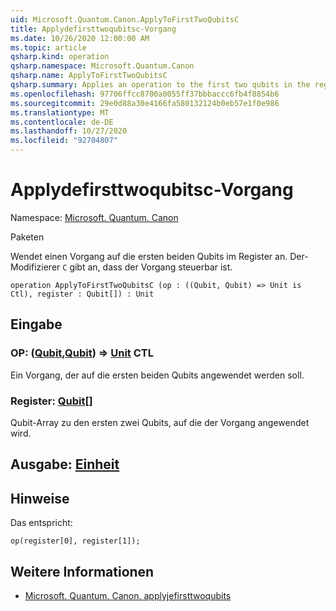 ```yaml
---
uid: Microsoft.Quantum.Canon.ApplyToFirstTwoQubitsC
title: Applydefirsttwoqubitsc-Vorgang
ms.date: 10/26/2020 12:00:00 AM
ms.topic: article
qsharp.kind: operation
qsharp.namespace: Microsoft.Quantum.Canon
qsharp.name: ApplyToFirstTwoQubitsC
qsharp.summary: Applies an operation to the first two qubits in the register. The modifier `C` indicates that the operation is controllable.
ms.openlocfilehash: 97706ffcc8700a0055ff37bbbaccc6fb4f8854b6
ms.sourcegitcommit: 29e0d88a30e4166fa580132124b0eb57e1f0e986
ms.translationtype: MT
ms.contentlocale: de-DE
ms.lasthandoff: 10/27/2020
ms.locfileid: "92704807"
---
```

# <a name="applytofirsttwoqubitsc-operation"></a>Applydefirsttwoqubitsc-Vorgang

Namespace: [Microsoft. Quantum. Canon](xref:Microsoft.Quantum.Canon)

Paketen [](https://nuget.org/packages/)


Wendet einen Vorgang auf die ersten beiden Qubits im Register an.
Der-Modifizierer `C` gibt an, dass der Vorgang steuerbar ist.

```qsharp
operation ApplyToFirstTwoQubitsC (op : ((Qubit, Qubit) => Unit is Ctl), register : Qubit[]) : Unit
```


## <a name="input"></a>Eingabe

### <a name="op--qubitqubit--unit-ctl"></a>OP: ([Qubit](xref:microsoft.quantum.lang-ref.qubit),[Qubit](xref:microsoft.quantum.lang-ref.qubit)) => [Unit](xref:microsoft.quantum.lang-ref.unit) CTL

Ein Vorgang, der auf die ersten beiden Qubits angewendet werden soll.


### <a name="register--qubit"></a>Register: [Qubit](xref:microsoft.quantum.lang-ref.qubit)[]

Qubit-Array zu den ersten zwei Qubits, auf die der Vorgang angewendet wird.



## <a name="output--unit"></a>Ausgabe: [Einheit](xref:microsoft.quantum.lang-ref.unit)



## <a name="remarks"></a>Hinweise

Das entspricht:

```qsharp
op(register[0], register[1]);
```

## <a name="see-also"></a>Weitere Informationen

- [Microsoft. Quantum. Canon. applyjefirsttwoqubits](xref:Microsoft.Quantum.Canon.ApplyToFirstTwoQubits)
